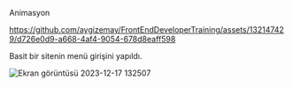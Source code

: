 Animasyon 


https://github.com/aygizemay/FrontEndDeveloperTraining/assets/132147429/d726e0d9-a668-4af4-9054-678d8eaff598




Basit bir sitenin menü girişini yapıldı.

![Ekran görüntüsü 2023-12-17 132507](https://github.com/aygizemay/FrontEndDeveloperTraining/assets/132147429/4c102607-24c8-4ec4-ad58-3a08b8fb545b)
